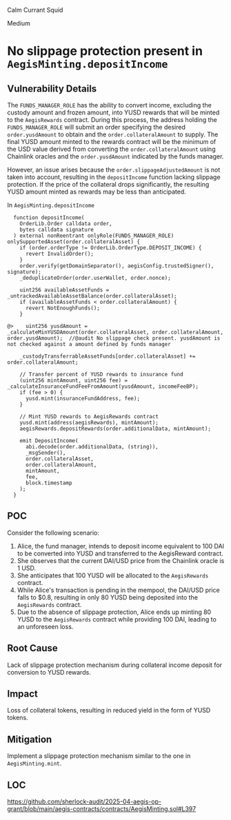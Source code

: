 Calm Currant Squid

Medium

# No slippage protection present in `AegisMinting.depositIncome`

## Vulnerability Details 

The `FUNDS_MANAGER_ROLE` has the ability to convert income, excluding the custody amount and frozen amount, into YUSD rewards that will be minted to the `AegisRewards` contract. During this process, the address holding the `FUNDS_MANAGER_ROLE` will submit an order specifying the desired `order.yusdAmount` to obtain and the `order.collateralAmount` to supply. The final YUSD amount minted to the rewards contract will be the minimum of the USD value derived from converting the `order.collateralAmount` using Chainlink oracles and the `order.yusdAmount` indicated by the funds manager.

However, an issue arises because the `order.slippageAdjustedAmount` is not taken into account, resulting in the `depositIncome` function lacking slippage protection. If the price of the collateral drops significantly, the resulting YUSD amount minted as rewards may be less than anticipated.

In `AegisMinting.depositIncome`

```solidity
  function depositIncome(
    OrderLib.Order calldata order,
    bytes calldata signature
  ) external nonReentrant onlyRole(FUNDS_MANAGER_ROLE) onlySupportedAsset(order.collateralAsset) {
    if (order.orderType != OrderLib.OrderType.DEPOSIT_INCOME) {
      revert InvalidOrder();
    }
    order.verify(getDomainSeparator(), aegisConfig.trustedSigner(), signature);
    _deduplicateOrder(order.userWallet, order.nonce);

    uint256 availableAssetFunds = _untrackedAvailableAssetBalance(order.collateralAsset);
    if (availableAssetFunds < order.collateralAmount) {
      revert NotEnoughFunds();
    }

@>    uint256 yusdAmount = _calculateMinYUSDAmount(order.collateralAsset, order.collateralAmount, order.yusdAmount);  //@audit No slippage check present. yusdAmount is not checked against a amount defined by funds manager

    _custodyTransferrableAssetFunds[order.collateralAsset] += order.collateralAmount;

    // Transfer percent of YUSD rewards to insurance fund
    (uint256 mintAmount, uint256 fee) = _calculateInsuranceFundFeeFromAmount(yusdAmount, incomeFeeBP);
    if (fee > 0) {
      yusd.mint(insuranceFundAddress, fee);
    }

    // Mint YUSD rewards to AegisRewards contract
    yusd.mint(address(aegisRewards), mintAmount);
    aegisRewards.depositRewards(order.additionalData, mintAmount);

    emit DepositIncome(
      abi.decode(order.additionalData, (string)),
      _msgSender(),
      order.collateralAsset,
      order.collateralAmount,
      mintAmount,
      fee,
      block.timestamp
    );
  }
```

## POC

Consider the following scenario:

1. Alice, the fund manager, intends to deposit income equivalent to 100 DAI to be converted into YUSD and transferred to the AegisReward contract.
2. She observes that the current DAI/USD price from the Chainlink oracle is 1 USD.
3. She anticipates that 100 YUSD will be allocated to the `AegisRewards` contract.
4. While Alice's transaction is pending in the mempool, the DAI/USD price falls to $0.8, resulting in only 80 YUSD being deposited into the `AegisRewards` contract.
5. Due to the absence of slippage protection, Alice ends up minting 80 YUSD to the `AegisRewards` contract while providing 100 DAI, leading to an unforeseen loss.


## Root Cause

Lack of slippage protection mechanism during collateral income deposit for conversion to YUSD rewards.

## Impact

Loss of collateral tokens, resulting in reduced yield in the form of YUSD tokens.

## Mitigation

Implement a slippage protection mechanism similar to the one in `AegisMinting.mint`.

## LOC

https://github.com/sherlock-audit/2025-04-aegis-op-grant/blob/main/aegis-contracts/contracts/AegisMinting.sol#L397